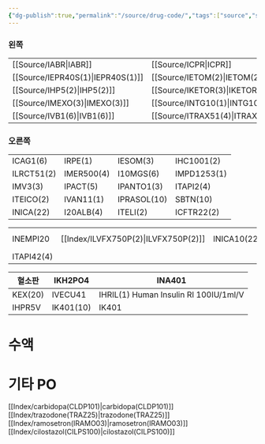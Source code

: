 ```yaml
---
{"dg-publish":true,"permalink":"/source/drug-code/","tags":["source","study_note"],"created":"2025-07-30T22:56:36.331+09:00","updated":"2025-09-14T10:49:45.650+09:00"}
---
```



### 왼쪽
|                |                |                |                |
| -------------- | -------------- | -------------- | -------------- |
| [[Source/IABR\|IABR]]       | [[Source/ICPR\|ICPR]]       | IDIGO          | IDX2(2)        |
| [[Source/IEPR40S(1)\|IEPR40S(1)]] | [[Source/IETOM(2)\|IETOM(2)]]   | [[Source/IFZ(fulmazenil)\|IFZ(fulmazenil)]]        | IFURO(10)      |
| [[Source/IHP5(2)\|IHP5(2)]]    | [[Source/IKETOR(3)\|IKETOR(3)]]  | [[Source/ILABE20(2)\|ILABE20(2)]] | ILIDO2A(3)     |
| [[Source/IMEXO(3)\|IMEXO(3)]]   | [[Source/INTG10(1)\|INTG10(1)]]  | [[Source/IORNT51(2)\|IORNT51(2)]] | [[Source/ITRAM50(2)\|ITRAM50(2)]] |
| [[Source/IVB1(6)\|IVB1(6)]]    | [[Source/ITRAX51(4)\|ITRAX51(4)]] | IVK1(2)        | [[Source/IEPR60S(1)\|IEPR60S(1)]] |

### 오른쪽
|            |            |             |             |
| ---------- | ---------- | ----------- | ----------- |
| ICAG1(6)   | IRPE(1)    | IESOM(3)    | IHC1001(2)  |
| ILRCT51(2) | IMER500(4) | I10MGS(6)   | IMPD1253(1) |
| IMV3(3)    | IPACT(5)   | IPANTO1(3)  | ITAPI2(4)   |
| ITEICO(2)  | IVAN11(1)  | IPRASOL(10) | SBTN(10)    |
| INICA(22)  | I20ALB(4)  | ITELI(2)    | ICFTR22(2)  |


|            |              |             |            |            |
| ---------- | ------------ | ----------- | ---------- | ---------- |
| INEMPI20   | [[Index/ILVFX750P(2)\|ILVFX750P(2)]] | INICA10(22) | 120ALB (4) | ITELI(2)   |
| ITAPI42(4) |              |             |            | ICFTR22(2) |

| 혈소판  | IKH2PO4   | INA401                                |
| ------- | --------- | ------------------------------------- |
| KEX(20) | IVECU41   | IHRIL(1) Human Insulin RI 100IU/1ml/V |
| IHPR5V  | IK401(10) | IK401                                      |

# 수액

# 기타 PO
[[Index/carbidopa(CLDP101)\|carbidopa(CLDP101)]]
[[Index/trazodone(TRAZ25)\|trazodone(TRAZ25)]]
[[Index/ramosetron(IRAMO03)\|ramosetron(IRAMO03)]]
[[Index/cilostazol(CILPS100)\|cilostazol(CILPS100)]]